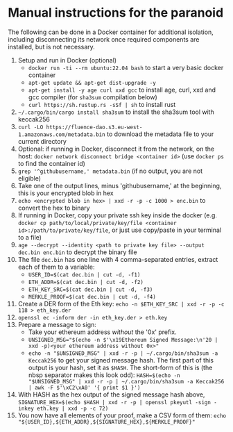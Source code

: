 # Manual instructions for the paranoid

The following can be done in a Docker container for additional isolation, including disconnecting its network once required components are installed, but is not necessary.

1. Setup and run in Docker (optional)
   - `docker run -ti --rm ubuntu:22.04 bash` to start a very basic docker container
   - `apt-get update && apt-get dist-upgrade -y`
   - `apt-get install -y age curl xxd gcc` to install age, curl, xxd and gcc compiler (for `sha3sum` compilation below)
   - `curl https://sh.rustup.rs -sSf | sh` to install rust
2. `~/.cargo/bin/cargo install sha3sum` to install the sha3sum tool with keccak256
3. `curl -LO https://fluence-dao.s3.eu-west-1.amazonaws.com/metadata.bin` to download the metadata file to your current directory
4.  Optional: if running in Docker, disconnect it from the network, on the host: `docker network disconnect bridge <container id>` (use `docker ps` to find the container id)
5. `grep '^githubusername,' metadata.bin` (if no output, you are not eligible)
6. Take one of the output lines, minus 'githubusername,' at the beginning, this is your encrypted blob in hex
7. `echo <encrypted blob in hex> | xxd -r -p -c 1000 > enc.bin` to convert the hex to binary
8.  If running in Docker, copy your private ssh key inside the docker (e.g. `docker cp path/to/local/private/key/file <container id>:/path/to/private/key/file`, or just use copy/paste in your terminal to a file)
9.  `age --decrypt --identity <path to private key file> --output dec.bin enc.bin` to decrypt the binary file
10. The file `dec.bin` has one line with 4 comma-separated entries, extract each of them to a variable:
    - `USER_ID=$(cat dec.bin | cut -d, -f1)`
    - `ETH_ADDR=$(cat dec.bin | cut -d, -f2)`
    - `ETH_KEY_SRC=$(cat dec.bin | cut -d, -f3)`
    - `MERKLE_PROOF=$(cat dec.bin | cut -d, -f4)`
11. Create a DER form of the Eth key: `echo -n $ETH_KEY_SRC | xxd -r -p -c 118 > eth_key.der`
12. `openssl ec -inform der -in eth_key.der > eth.key`
13. Prepare a message to sign:
    - Take your ethereum address _without_ the '0x' prefix.
    - `UNSIGNED_MSG="$(echo -n $'\x19Ethereum Signed Message:\n'20 | xxd -p)<your ethereum address without 0x>"`
    - `echo -n "$UNSIGNED_MSG" | xxd -r -p | ~/.cargo/bin/sha3sum -a Keccak256` to get your signed message hash. The first part of this output is your hash, set it as `$HASH`. The short-form of this is (the nbsp separator makes this look odd): `HASH=$(echo -n "$UNSIGNED_MSG" | xxd -r -p | ~/.cargo/bin/sha3sum -a Keccak256 | awk -F $'\xC2\xA0' '{ print $1 }')`
14. With HASH as the hex output of the signed message hash above, `SIGNATURE_HEX=$(echo $HASH | xxd -r -p | openssl pkeyutl -sign -inkey eth.key | xxd -p -c 72)`
15. You now have all elements of your proof, make a CSV form of them: `echo "${USER_ID},${ETH_ADDR},${SIGNATURE_HEX},${MERKLE_PROOF}"`
